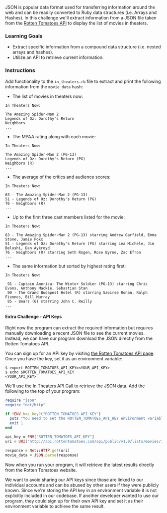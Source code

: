 JSON is popular data format used for transferring information around the web and can be readily converted to Ruby data structures (i.e. Arrays and Hashes). In this challenge we'll extract information from a JSON file taken from the [Rotten Tomatoes API][rotten_tomatoes_api] to display the list of movies in theaters.

### Learning Goals

* Extract specific information from a compound data structure (i.e. nested arrays and hashes).
* Utilize an API to retrieve current information.

### Instructions

Add functionality to the `in_theaters.rb` file to extract and print the following information from the `movie_data` hash:

* The list of movies in theaters now:

```no-highlight
In Theaters Now:

The Amazing Spider-Man 2
Legends of Oz: Dorothy's Return
Neighbors
...
```

* The MPAA rating along with each movie:

```no-highlight
In Theaters Now:

The Amazing Spider-Man 2 (PG-13)
Legends of Oz: Dorothy's Return (PG)
Neighbors (R)
...
```

* The average of the critics and audience scores:

```no-highlight
In Theaters Now:

63 - The Amazing Spider-Man 2 (PG-13)
51 - Legends of Oz: Dorothy's Return (PG)
76 - Neighbors (R)
...
```

* Up to the first three cast members listed for the movie:

```no-highlight
In Theaters Now:

63 - The Amazing Spider-Man 2 (PG-13) starring Andrew Garfield, Emma Stone, Jamie Foxx
51 - Legends of Oz: Dorothy's Return (PG) starring Lea Michele, Jim Belushi, Dan Aykroyd
76 - Neighbors (R) starring Seth Rogen, Rose Byrne, Zac Efron
...
```

* The same information but sorted by highest rating first:

```no-highlight
In Theaters Now:

 91 - Captain America: The Winter Soldier (PG-13) starring Chris Evans, Anthony Mackie, Sebastian Stan
 90 - The Grand Budapest Hotel (R) starring Saoirse Ronan, Ralph Fiennes, Bill Murray
 85 - Bears (G) starring John C. Reilly
...
```

#### Extra Challenge - API Keys

Right now the program can extract the required information but requires manually downloading a recent JSON file to see the current movies. Instead, we can have our program download the JSON directly from the Rotten Tomatoes API.

You can sign up for an API key by visiting [the Rotten Tomatoes API page][rotten_tomatoes_api]. Once you have the key, set it as an environment variable:

```no-highlight
$ export ROTTEN_TOMATOES_API_KEY=<YOUR_API_KEY>
$ echo $ROTTEN_TOMATOES_API_KEY
<YOUR_API_KEY>
```

We'll use the [In Theaters API Call][in_theaters_api_call] to retrieve the JSON data. Add the following to the top of your program:

```ruby
require "json"
require "net/http"

if !ENV.has_key?("ROTTEN_TOMATOES_API_KEY")
  puts "You need to set the ROTTEN_TOMATOES_API_KEY environment variable."
  exit 1
end

api_key = ENV["ROTTEN_TOMATOES_API_KEY"]
uri = URI("http://api.rottentomatoes.com/api/public/v1.0/lists/movies/in_theaters.json?apikey=#{api_key}")

response = Net::HTTP.get(uri)
movie_data = JSON.parse(response)
```

Now when you run your program, it will retrieve the latest results directly from the Rotten Tomatoes website.

We want to avoid sharing our API keys since those are linked to our individual accounts and can be abused by other users if they were publicly known. Since we're storing the API key in an environment variable it is not explicitly included in our codebase. If another developer wanted to use our program, they could sign up for their own API key and set it as their environment variable to achieve the same result.

[in_theaters_api_call]: http://developer.rottentomatoes.com/docs/read/json/v10/In_Theaters_Movies
[rotten_tomatoes_api]: http://developer.rottentomatoes.com/
